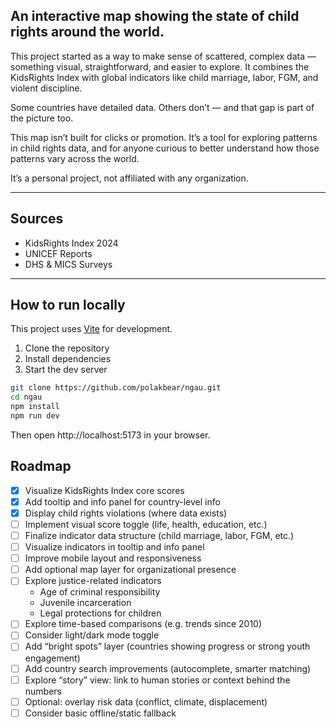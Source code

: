 ## An interactive map showing the state of child rights around the world.

This project started as a way to make sense of scattered, complex data — something visual, straightforward, and easier to explore. It combines the KidsRights Index with global indicators like child marriage, labor, FGM, and violent discipline.

Some countries have detailed data. Others don’t — and that gap is part of the picture too.

This map isn’t built for clicks or promotion. It’s a tool for exploring patterns in child rights data, and for anyone curious to better understand how those patterns vary across the world.

It’s a personal project, not affiliated with any organization.

---

## Sources

- KidsRights Index 2024
- UNICEF Reports
- DHS & MICS Surveys

---

## How to run locally

This project uses [Vite](https://vitejs.dev/) for development.

1. Clone the repository
2. Install dependencies
3. Start the dev server

```bash
git clone https://github.com/polakbear/ngau.git
cd ngau
npm install
npm run dev
```

Then open http://localhost:5173 in your browser.

## Roadmap

- [x] Visualize KidsRights Index core scores
- [x] Add tooltip and info panel for country-level info
- [x] Display child rights violations (where data exists)
- [ ] Implement visual score toggle (life, health, education, etc.)
- [ ] Finalize indicator data structure (child marriage, labor, FGM, etc.)
- [ ] Visualize indicators in tooltip and info panel
- [ ] Improve mobile layout and responsiveness
- [ ] Add optional map layer for organizational presence
- [ ] Explore justice-related indicators
  - Age of criminal responsibility
  - Juvenile incarceration
  - Legal protections for children
- [ ] Explore time-based comparisons (e.g. trends since 2010)
- [ ] Consider light/dark mode toggle
- [ ] Add “bright spots” layer (countries showing progress or strong youth engagement)
- [ ] Add country search improvements (autocomplete, smarter matching)
- [ ] Explore “story” view: link to human stories or context behind the numbers
- [ ] Optional: overlay risk data (conflict, climate, displacement)
- [ ] Consider basic offline/static fallback
